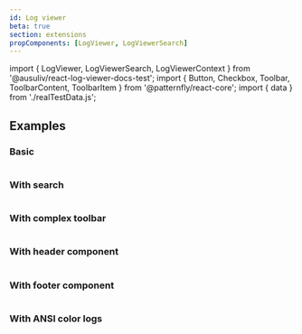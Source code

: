 ```yaml
---
id: Log viewer
beta: true
section: extensions
propComponents: [LogViewer, LogViewerSearch]
---
```


import { LogViewer, LogViewerSearch, LogViewerContext } from '@ausuliv/react-log-viewer-docs-test';
import { Button, Checkbox, Toolbar, ToolbarContent, ToolbarItem } from '@patternfly/react-core';
import { data } from './realTestData.js';

## Examples

### Basic

```js

```

### With search

```js

```

### With complex toolbar

```js

```

### With header component

```js

```

### With footer component

```js

```

### With ANSI color logs

```js

```
